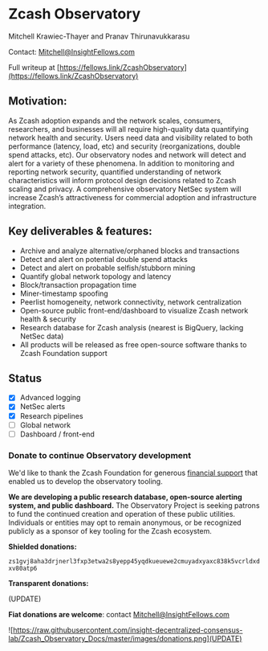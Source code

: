 # Zcash Observatory

Mitchell Krawiec-Thayer and Pranav Thirunavukkarasu

Contact: [Mitchell@InsightFellows.com](mailto:mitchell@insightfellows.com)

Full writeup at [https://fellows.link/ZcashObservatory](https://fellows.link/ZcashObservatory)

## Motivation:
As Zcash adoption expands and the network scales, consumers, researchers, and businesses will all require high-quality data quantifying network health and security. Users need data and visibility related to both performance (latency, load, etc) and security (reorganizations, double spend attacks, etc). Our observatory nodes and network will detect and alert for a variety of these phenomena. In addition to monitoring and reporting network security, quantified understanding of network characteristics will inform protocol design decisions related to Zcash scaling and privacy. A comprehensive observatory NetSec system will increase Zcash’s attractiveness for commercial adoption and infrastructure integration.

## Key deliverables & features:
-  Archive and analyze alternative/orphaned blocks and transactions
-  Detect and alert on potential double spend attacks
-  Detect and alert on probable selfish/stubborn mining
-  Quantify global network topology and latency
-  Block/transaction propagation time
-  Miner-timestamp spoofing
-  Peerlist homogeneity, network connectivity, network centralization
-  Open-source public front-end/dashboard to visualize Zcash network health & security
-  Research database for Zcash analysis (nearest is BigQuery, lacking NetSec data)
-  All products will be released as free open-source software thanks to Zcash Foundation support

## Status
- [x] Advanced logging
- [x] NetSec alerts
- [x] Research pipelines
- [ ] Global network
- [ ] Dashboard / front-end

### Donate to continue Observatory development

We'd like to thank the Zcash Foundation for generous [financial support](https://grants.zfnd.org/proposals/21786689-zcash-observatory) that enabled us to develop the observatory tooling.

**We are developing a public research database, open-source alerting system, and public dashboard.** The Observatory Project is seeking patrons to fund the continued creation and operation of these public utilities. Individuals or entities may opt to remain anonymous, or be recognized publicly as a sponsor of key tooling for the Zcash ecosystem.


**Shielded donations:**

`zs1gvj8aha3drjnerl3fxp3etwa2s8yepp45yqdkueuewe2cmuyadxyaxc838k5vcrldxdxv80atp6`

**Transparent donations:**

(UPDATE) 

**Fiat donations are welcome**: contact [Mitchell@InsightFellows.com](mailto:Mitchell@InsightFellows.com)

![https://raw.githubusercontent.com/insight-decentralized-consensus-lab/Zcash_Observatory_Docs/master/images/donations.png](UPDATE)
